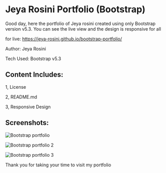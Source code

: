 # Jeya Rosini Portfolio (Bootstrap)
Good day, here the portfolio of Jeya rosini created using only Bootstrap version v5.3. You can see the live view and the design is responsive for all

for live: https://jeya-rosini.github.io/bootstrap-portfolio/

Author: Jeya Rosini

Tech Used: Bootstrap v5.3

## Content Includes:
1, License

2, README.md

3, Responsive Design


## Screenshots:
![Bootstrap portfolio](https://github.com/Jeya-rosini/bootstrap-portfolio/assets/143939511/0b0ddac4-491b-4094-b2ca-279ed1a09714)


![Bootstrap portfolio 2](https://github.com/Jeya-rosini/bootstrap-portfolio/assets/143939511/c563522f-8105-4826-8b45-377d10828c5f)


![Bootstrap portfolio 3](https://github.com/Jeya-rosini/bootstrap-portfolio/assets/143939511/d2b4b51d-9e65-4e85-8625-cd6732723326)

Thank you for taking your time to visit my portfolio
